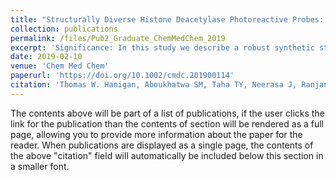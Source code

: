 ```yaml
---
title: "Structurally Diverse Histone Deacetylase Photoreactive Probes: Design, Synthesis, and Photolabeling Studies in Live Cells and Tissue."
collection: publications
permalink: /files/Pub2_Graduate_ChemMedChem_2019
excerpt: 'Significance: In this study we describe a robust synthetic strategy to access chemically diverse photoreactive probes (PRPs), which we used to prepare PRPs based on seven HDAC inhibitor scaffolds. The selectivity of these PRP chemotypes for HDAC isoforms was characterized by biochemical assays and photolabeling experiments in cell lines and mouse liver tissues, relevant for the design of isoform selective HDAC inhibitors.'
date: 2019-02-10
venue: 'Chem Med Chem'
paperurl: 'https://doi.org/10.1002/cmdc.201900114'
citation: 'Thomas W. Hanigan, Aboukhatwa SM, Taha TY, Neerasa J, Ranjan R, El-Bastawissy EE, Elkersh MA, El-Moselhy TF, Frasor J, Mahmud N, McLachlan A, Petukhov PA. Structurally Diverse Histone Deacetylase Photoreactive Probes: Design, Synthesis, and Photolabeling Studies in Live Cells and Tissue. ChemMedChem. 2019 Jun 5;14(11):1096-1107. doi: 10.1002/cmdc.201900114'
---
```


The contents above will be part of a list of publications, if the user clicks the link for the publication than the contents of section will be rendered as a full page, allowing you to provide more information about the paper for the reader. When publications are displayed as a single page, the contents of the above "citation" field will automatically be included below this section in a smaller font.
